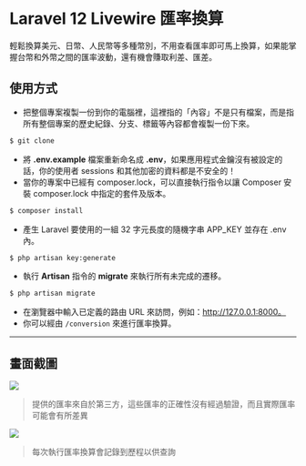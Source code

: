 # Laravel 12 Livewire 匯率換算

輕鬆換算美元、日幣、人民幣等多種幣別，不用查看匯率即可馬上換算，如果能掌握台幣和外幣之間的匯率波動，還有機會賺取利差、匯差。

## 使用方式
- 把整個專案複製一份到你的電腦裡，這裡指的「內容」不是只有檔案，而是指所有整個專案的歷史紀錄、分支、標籤等內容都會複製一份下來。
```sh
$ git clone
```
- 將 __.env.example__ 檔案重新命名成 __.env__，如果應用程式金鑰沒有被設定的話，你的使用者 sessions 和其他加密的資料都是不安全的！
- 當你的專案中已經有 composer.lock，可以直接執行指令以讓 Composer 安裝 composer.lock 中指定的套件及版本。
```sh
$ composer install
```
- 產生 Laravel 要使用的一組 32 字元長度的隨機字串 APP_KEY 並存在 .env 內。
```sh
$ php artisan key:generate
```
- 執行 __Artisan__ 指令的 __migrate__ 來執行所有未完成的遷移。
```sh
$ php artisan migrate
```
- 在瀏覽器中輸入已定義的路由 URL 來訪問，例如：http://127.0.0.1:8000。
- 你可以經由 `/conversion` 來進行匯率換算。

----

## 畫面截圖
![](https://i.imgur.com/OYUub1R.gif)
> 提供的匯率來自於第三方，這些匯率的正確性沒有經過驗證，而且實際匯率可能會有所差異

![](https://i.imgur.com/d06ny1a.png)
> 每次執行匯率換算會記錄到歷程以供查詢
